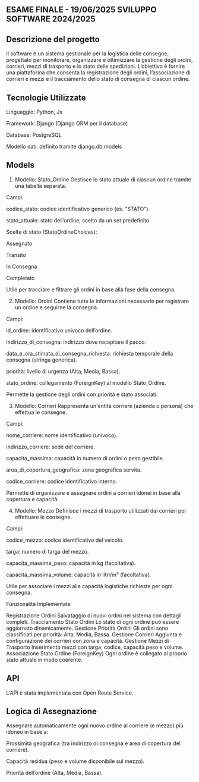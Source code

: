 ## ESAME FINALE - 19/06/2025 SVILUPPO SOFTWARE 2024/2025
 
 ## Descrizione del progetto 

Il software è un sistema gestionale per la logistica delle consegne, progettato per monitorare, organizzare e ottimizzare la gestione degli ordini, corrieri, mezzi di trasporto e lo stato delle spedizioni.
L’obiettivo è fornire una piattaforma che consenta la registrazione degli ordini, l’associazione di corrieri e mezzi e il tracciamento dello stato di consegna di ciascun ordine.


## Tecnologie Utilizzate

Linguaggio: Python, Js

Framework: Django (Django ORM per il database)

Database: PostgreSQL

Modello dati: definito tramite django.db.models


## Models
1. Modello: Stato_Ordine
Gestisce lo stato attuale di ciascun ordine tramite una tabella separata.

Campi:

codice_stato: codice identificativo generico (es. "STATO").

stato_attuale: stato dell’ordine, scelto da un set predefinito.

Scelte di stato (StatoOrdineChoices):

Assegnato

Transito

In Consegna

Completato

Utile per tracciare e filtrare gli ordini in base alla fase della consegna.

2. Modello: Ordini
Contiene tutte le informazioni necessarie per registrare un ordine e seguirne la consegna.

Campi:

id_ordine: identificativo univoco dell’ordine.

indirizzo_di_consegna: indirizzo dove recapitare il pacco.

data_e_ora_stimata_di_consegna_richiesta: richiesta temporale della consegna (stringa generica).

priorità: livello di urgenza (Alta, Media, Bassa).

stato_ordine: collegamento (ForeignKey) al modello Stato_Ordine.

Permette la gestione degli ordini con priorità e stato associati.

3. Modello: Corrieri
Rappresenta un'entità corriere (azienda o persona) che effettua le consegne.

Campi:

nome_corriere: nome identificativo (univoco).

indirizzo_corriere: sede del corriere.

capacita_massima: capacità in numero di ordini o peso gestibile.

area_di_copertura_geografica: zona geografica servita.

codice_corriere: codice identificativo interno.

Permette di organizzare e assegnare ordini a corrieri idonei in base alla copertura e capacità.

4. Modello: Mezzo
Definisce i mezzi di trasporto utilizzati dai corrieri per effettuare le consegne.

Campi:

codice_mezzo: codice identificativo del veicolo.

targa: numero di targa del mezzo.

capacita_massima_peso: capacità in kg (facoltativa).

capacita_massima_volume: capacità in litri/m³ (facoltativa).

Utile per associare i mezzi alle capacità logistiche richieste per ogni consegna.

 Funzionalità Implementate

Registrazione Ordini	Salvataggio di nuovi ordini nel sistema con dettagli completi.
Tracciamento Stato Ordini	Lo stato di ogni ordine può essere aggiornato dinamicamente.
Gestione Priorità Ordini	Gli ordini sono classificati per priorità: Alta, Media, Bassa.
Gestione Corrieri	Aggiunta e configurazione dei corrieri con zona e capacità.
Gestione Mezzi di Trasporto	Inserimento mezzi con targa, codice, capacità peso e volume.
Associazione Stato Ordine (ForeignKey)	Ogni ordine è collegato al proprio stato attuale in modo coerente.

## API
L'API è stata implementata con Open Route Service.

## Logica di Assegnazione
Assegnare automaticamente ogni nuovo ordine al corriere (e mezzo) più idoneo in base a:

Prossimità geografica (tra indirizzo di consegna e area di copertura del corriere).

Capacità residua (peso e volume disponibile sul mezzo).

Priorità dell’ordine (Alta, Media, Bassa).